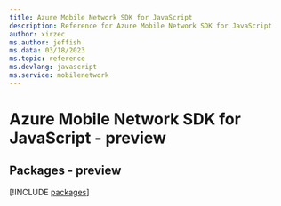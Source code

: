 ```yaml
---
title: Azure Mobile Network SDK for JavaScript
description: Reference for Azure Mobile Network SDK for JavaScript
author: xirzec
ms.author: jeffish
ms.data: 03/18/2023
ms.topic: reference
ms.devlang: javascript
ms.service: mobilenetwork
---
```

# Azure Mobile Network SDK for JavaScript - preview
## Packages - preview
[!INCLUDE [packages](mobile-network-index.md)]